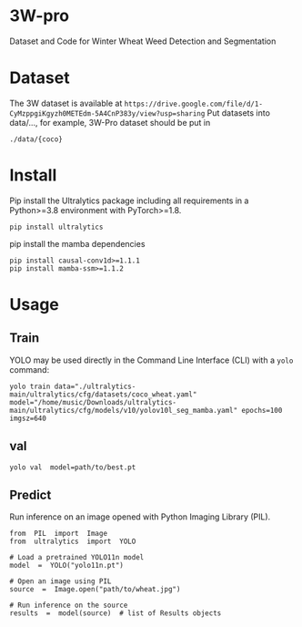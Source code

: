 # 3W-pro

Dataset and Code for Winter Wheat Weed Detection and Segmentation

# Dataset

The 3W dataset is available at `https://drive.google.com/file/d/1-CyMzppgiKgyzh0METEdm-5A4CnP383y/view?usp=sharing`
Put datasets into data/..., for example, 3W-Pro dataset should be put in

    ./data/{coco}

# Install

Pip install the Ultralytics package including all requirements in a Python>=3.8 environment with PyTorch>=1.8.

    pip install ultralytics
 pip install the mamba dependencies
 
    pip install causal-conv1d>=1.1.1
    pip install mamba-ssm>=1.1.2

# Usage
## Train

YOLO may be used directly in the Command Line Interface (CLI) with a `yolo` command:

    yolo train data="./ultralytics-main/ultralytics/cfg/datasets/coco_wheat.yaml" model="/home/music/Downloads/ultralytics-main/ultralytics/cfg/models/v10/yolov10l_seg_mamba.yaml" epochs=100 imgsz=640
    
## val

    yolo val  model=path/to/best.pt
    
## Predict
Run inference on an image opened with Python Imaging Library (PIL).

    from  PIL  import  Image  
    from  ultralytics  import  YOLO
    
    # Load a pretrained YOLO11n model 
    model  =  YOLO("yolo11n.pt")
     
    # Open an image using PIL  
    source  =  Image.open("path/to/wheat.jpg")
      
    # Run inference on the source  
    results  =  model(source)  # list of Results objects 
